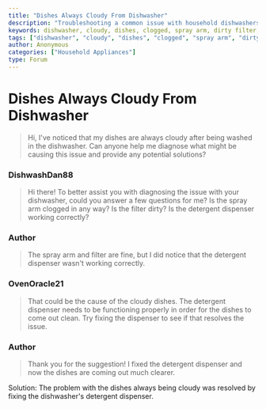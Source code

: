 ```yaml
---
title: "Dishes Always Cloudy From Dishwasher"
description: "Troubleshooting a common issue with household dishwashers: cloudy dishes after washing"
keywords: dishwasher, cloudy, dishes, clogged, spray arm, dirty filter, detergent, repair, household appliances
tags: ["dishwasher", "cloudy", "dishes", "clogged", "spray arm", "dirty filter", "detergent", "repair", "household appliances"]
author: Anonymous
categories: ["Household Appliances"]
type: Forum
---
```


<div class=<div class="initial-post">

# Dishes Always Cloudy From Dishwasher

> Hi, I've noticed that my dishes are always cloudy after being washed in the dishwasher. Can anyone help me diagnose what might be causing this issue and provide any potential solutions?

</div>

<div class="reply technician">

### DishwashDan88

> Hi there! To better assist you with diagnosing the issue with your dishwasher, could you answer a few questions for me? Is the spray arm clogged in any way? Is the filter dirty? Is the detergent dispenser working correctly?

</div>

<div class="reply author">

### Author

> The spray arm and filter are fine, but I did notice that the detergent dispenser wasn't working correctly.

</div>

<div class="reply technician">

### OvenOracle21

> That could be the cause of the cloudy dishes. The detergent dispenser needs to be functioning properly in order for the dishes to come out clean. Try fixing the dispenser to see if that resolves the issue.

</div>

<div class="reply author">

### Author

> Thank you for the suggestion! I fixed the detergent dispenser and now the dishes are coming out much clearer.

</div>

Solution: The problem with the dishes always being cloudy was resolved by fixing the dishwasher's detergent dispenser.